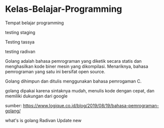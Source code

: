 # Kelas-Belajar-Programming

Tempat belajar programming

testing staging

Testing tassya

testing radivan

Golang adalah bahasa pemrograman yang diketik secara statis dan menghasilkan kode biner mesin yang dikompilasi. Menariknya, bahasa pemrograman yang satu ini bersifat open source.

Golang dihimpun dan ditulis menggunakan bahasa pemrogaman C.

golang dipakai karena sintaknya mudah, menulis kode dengan cepat, dan memiliki dukungan dari google

sumber:
https://www.logique.co.id/blog/2019/08/19/bahasa-pemrograman-golang/

what's is golang Radivan Update new
